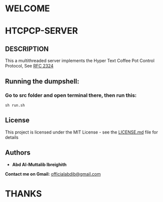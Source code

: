 # WELCOME
# HTCPCP-SERVER

## DESCRIPTION

This a multithreaded server implements the Hyper Text Coffee Pot Control Protocol, See [RFC 2324](https://datatracker.ietf.org/doc/html/rfc2324) 

## Running the dumpshell:
### Go to src folder and open terminal there, then run this:
```
sh run.sh
```
## License

This project is licensed under the MIT License - see the [LICENSE.md](LICENSE) file for details

## Authors

* **Abd Al-Muttalib Ibreighith**


**Contact me on Gmail:** officialabdib@gmail.com

# THANKS
